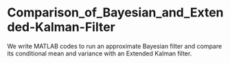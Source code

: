 # Comparison_of_Bayesian_and_Extended-Kalman-Filter
We write MATLAB codes to run an approximate Bayesian filter and compare its conditional mean and variance with an Extended Kalman filter. 
